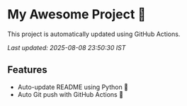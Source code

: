 # My Awesome Project 🚀

This project is automatically updated using GitHub Actions.

_Last updated: 2025-08-08 23:50:30 IST_

## Features
- Auto-update README using Python 🐍
- Auto Git push with GitHub Actions 🤖
